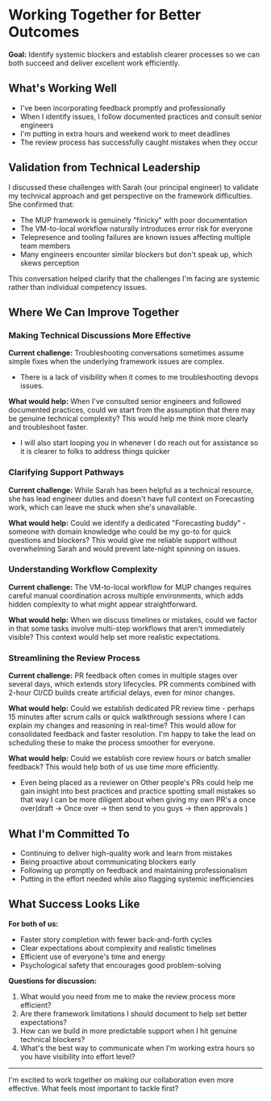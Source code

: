 # Working Together for Better Outcomes

**Goal:** Identify systemic blockers and establish clearer processes so we can both succeed and deliver excellent work efficiently.

## What's Working Well

- I've been incorporating feedback promptly and professionally
- When I identify issues, I follow documented practices and consult senior engineers
- I'm putting in extra hours and weekend work to meet deadlines
- The review process has successfully caught mistakes when they occur

## Validation from Technical Leadership

I discussed these challenges with Sarah (our principal engineer) to validate my technical approach and get perspective on the framework difficulties. She confirmed that:

- The MUP framework is genuinely "finicky" with poor documentation
- The VM-to-local workflow naturally introduces error risk for everyone
- Telepresence and tooling failures are known issues affecting multiple team members
- Many engineers encounter similar blockers but don't speak up, which skews perception

This conversation helped clarify that the challenges I'm facing are systemic rather than individual competency issues.

## Where We Can Improve Together

### **Making Technical Discussions More Effective**

**Current challenge:** Troubleshooting conversations sometimes assume simple fixes when the underlying framework issues are complex.
- There is a lack of visibility when it comes to me troubleshooting devops issues. 

**What would help:** When I've consulted senior engineers and followed documented practices, could we start from the assumption that there may be genuine technical complexity? This would help me think more clearly and troubleshoot faster.
- I will also start looping you in whenever I do reach out for assistance so it is clearer to folks to address things quicker


### **Clarifying Support Pathways**

**Current challenge:** While Sarah has been helpful as a technical resource, she has lead engineer duties and doesn't have full context on Forecasting work, which can leave me stuck when she's unavailable.

**What would help:** Could we identify a dedicated "Forecasting buddy" - someone with domain knowledge who could be my go-to for quick questions and blockers? This would give me reliable support without overwhelming Sarah and would prevent late-night spinning on issues.

### **Understanding Workflow Complexity**

**Current challenge:** The VM-to-local workflow for MUP changes requires careful manual coordination across multiple environments, which adds hidden complexity to what might appear straightforward.

**What would help:** When we discuss timelines or mistakes, could we factor in that some tasks involve multi-step workflows that aren't immediately visible? This context would help set more realistic expectations.

### **Streamlining the Review Process**

**Current challenge:** PR feedback often comes in multiple stages over several days, which extends story lifecycles. PR comments combined with 2-hour CI/CD builds create artificial delays, even for minor changes.

**What would help:** Could we establish dedicated PR review time - perhaps 15 minutes after scrum calls or quick walkthrough sessions where I can explain my changes and reasoning in real-time? This would allow for consolidated feedback and faster resolution. I'm happy to take the lead on scheduling these to make the process smoother for everyone.

**What would help:** Could we establish core review hours or batch smaller feedback? This would help both of us use time more efficiently.
- Even being placed as a reviewer on Other people's PRs could help me gain insight into best practices and practice spotting small mistakes so that way I can be more diligent about when giving my own PR's a once over(draft -> Once over -> then send to you guys -> then approvals )


## What I'm Committed To

- Continuing to deliver high-quality work and learn from mistakes
- Being proactive about communicating blockers early
- Following up promptly on feedback and maintaining professionalism
- Putting in the effort needed while also flagging systemic inefficiencies

## What Success Looks Like

**For both of us:**

- Faster story completion with fewer back-and-forth cycles
- Clear expectations about complexity and realistic timelines
- Efficient use of everyone's time and energy
- Psychological safety that encourages good problem-solving

**Questions for discussion:**

1. What would you need from me to make the review process more efficient?
2. Are there framework limitations I should document to help set better expectations?
3. How can we build in more predictable support when I hit genuine technical blockers?
4. What's the best way to communicate when I'm working extra hours so you have visibility into effort level?

---

I'm excited to work together on making our collaboration even more effective. What feels most important to tackle first?
